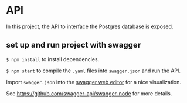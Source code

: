 # API
In this project, the API to interface the Postgres database is exposed.

## set up and run project with swagger
  
`$ npm install` to install dependencies.   

`$ npm start` to compile the `.yaml` files into `swagger.json` and run the API.
   
Import `swagger.json` into the [swagger web editor](http://editor.swagger.io/#!/) for a nice visualization.   

See https://github.com/swagger-api/swagger-node for more details.
